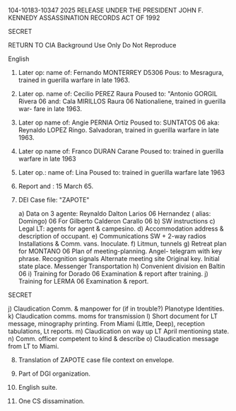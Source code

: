 104-10183-10347 2025 RELEASE UNDER THE PRESIDENT JOHN F. KENNEDY ASSASSINATION RECORDS ACT OF 1992

SECRET

RETURN TO CIA
Background Use Only
Do Not Reproduce

English

1. Later op: name of: Fernando MONTERREY D5306
    Pous: to
    Mesragura, trained in guerilla
    warfare in late 1963.

2. Later op. name of: Cecilio PEREZ Raura
    Poused to: "Antonio GORGIL Rivera 06
     and:  Cala MIRILLOS Raura 06
    Nationaliene, trained in guerilla war-
    fare in late 1963.

3.  Later op name of: Angie PERNIA Ortiz
    Poused to: SUNTATOS 06
    aka: Reynaldo LOPEZ Ringo.
    Salvadoran, trained in guerilla warfare
    in late 1963.

4.  Later op name of: Franco DURAN Carane
    Poused to:
    trained in guerilla warfare in late 1963

5.  Later op.: name of: Lina
    Poused to:
    trained in guerilla warfare late 1963

6.  Report and : 15 March 65.

7. DEI Case file: "ZAPOTE"

    a) Data on 3 agente:
        Reynaldo Dalton Larios 06
        Hernandez ( alias: Domingo) 06
        For Gilberto Calderon Carallo 06
    b) SW instructions
    c) Legal LT: agents for agent & campesino.
    d) Accommodation address & description of occupant.
    e) Communications
        SW + 2-way radios
        Installations & Comm. vans.
        Inoculate.
    f) Litmun, tunnels
    g) Retreat plan for MONTANO 06
        Plan of meeting-planning.
        Angel- telegram with key phrase.
        Recognition signals
        Alternate meeting site
        Original key. Initial state place.
        Messenger Transportation
    h) Convenient division en Baltin 06
    i) Training for Dorado 06
        Examination & report after training.
    j) Training for LERMA 06
        Examination & report.

SECRET

j)  Claudication Comm. & manpower for (if in trouble?)
    Planotype
    Identities.
k) Claudication comms. moms for transmission
l)  Short document for LT message, minography printing.
    From Miami (Little, Deep), reception tabulations,
    Lt reports.
m) Claudication on way up LT April mentioning state.
n) Comm. officer competent to kind & describe
o) Claudication message from LT to Miami.

8. Translation of ZAPOTE case file context on
    envelope.

9. Part of DGI organization.

10. English suite.

11. One CS dissamination.
